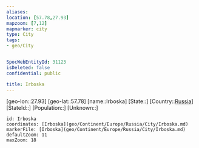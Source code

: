 ```yaml
---
aliases: 
location: [57.78,27.93]
mapzoom: [7,12] 
mapmarker: city 
type: City
tags:
- geo/City


SpocWebEntityId: 31123
isDeleted: false
confidential: public

title: Irboska
---
```

[geo-lon::27.93]
[geo-lat::57.78]
[name::Irboska]
[State::]
[Country::[Russia](geo/Continent/Europe/Russia.md)]
[StateId::]
[Population::]
[Unknown::]


```leaflet
id: Irboska
coordinates: [Irboska](geo/Continent/Europe/Russia/City/Irboska.md)
markerFile: [Irboska](geo/Continent/Europe/Russia/City/Irboska.md)
defaultZoom: 11 
maxZoom: 18
```


